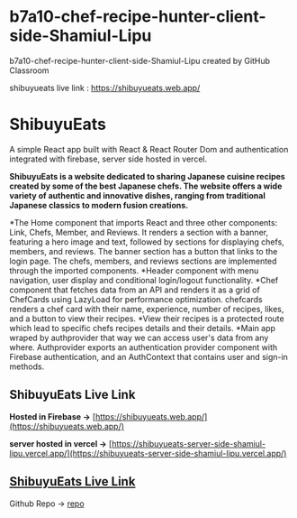 # b7a10-chef-recipe-hunter-client-side-Shamiul-Lipu
b7a10-chef-recipe-hunter-client-side-Shamiul-Lipu created by GitHub Classroom

shibuyueats live link :   https://shibuyueats.web.app/

# ShibuyuEats

A simple React app built with React & React Router Dom and authentication integrated with firebase, server side hosted in vercel. 

**ShibuyuEats is a website dedicated to sharing Japanese cuisine recipes created by some of the best Japanese chefs. The website offers a wide variety of authentic and innovative dishes, ranging from traditional Japanese classics to modern fusion creations.**

*The Home component that imports React and three other components: Link, Chefs, Member, and Reviews. It renders a section with a banner, featuring a hero image and text, followed by sections for displaying chefs, members, and reviews. The banner section has a button that links to the login page. The chefs, members, and reviews sections are implemented through the imported components. 
*Header component with menu navigation, user display and conditional login/logout functionality. 
*Chef component that fetches data from an API and renders it as a grid of ChefCards using LazyLoad for performance optimization. chefcards renders a chef card with their name, experience, number of recipes, likes, and a button to view their recipes.
*View their recipes is a protected route which lead to specific chefs recipes details and their details.
*Main app wraped by authprovider that way we can access user's data from any where. Authprovider exports an authentication provider component with Firebase authentication, and an AuthContext that contains user and sign-in methods.

## ShibuyuEats Live Link
**Hosted in Firebase ->** [https://shibuyueats.web.app/](https://shibuyueats.web.app/)


**server hosted in vercel ->** [https://shibuyueats-server-side-shamiul-lipu.vercel.app/](https://shibuyueats-server-side-shamiul-lipu.vercel.app/)

## [ShibuyuEats Live Link](https://shibuyueats.web.app/)

Github Repo -> [repo](https://github.com/programming-hero-web-course-4/b7a10-chef-recipe-hunter-client-side-Shamiul-Lipu)
